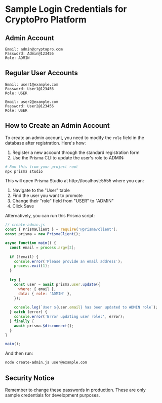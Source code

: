 # Sample Login Credentials for CryptoPro Platform

## Admin Account
```
Email: admin@cryptopro.com
Password: Admin@123456
Role: ADMIN
```

## Regular User Accounts
```
Email: user1@example.com
Password: User1@123456
Role: USER

Email: user2@example.com
Password: User2@123456
Role: USER
```

## How to Create an Admin Account

To create an admin account, you need to modify the `role` field in the database after registration. Here's how:

1. Register a new account through the standard registration form
2. Use the Prisma CLI to update the user's role to ADMIN:

```bash
# Run this from your project root
npx prisma studio
```

This will open Prisma Studio at http://localhost:5555 where you can:
1. Navigate to the "User" table
2. Find the user you want to promote
3. Change their "role" field from "USER" to "ADMIN"
4. Click Save

Alternatively, you can run this Prisma script:

```javascript
// create-admin.js
const { PrismaClient } = require('@prisma/client');
const prisma = new PrismaClient();

async function main() {
  const email = process.argv[2];
  
  if (!email) {
    console.error('Please provide an email address');
    process.exit(1);
  }
  
  try {
    const user = await prisma.user.update({
      where: { email },
      data: { role: 'ADMIN' },
    });
    
    console.log(`User ${user.email} has been updated to ADMIN role`);
  } catch (error) {
    console.error('Error updating user role:', error);
  } finally {
    await prisma.$disconnect();
  }
}

main();
```

And then run:
```bash
node create-admin.js user@example.com
```

## Security Notice

Remember to change these passwords in production. These are only sample credentials for development purposes.
